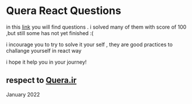 # Quera React Questions

in this [link](https://quera.ir/problemset?tag=98) you will find questions .
i solved many of them with score of 100 ,but still some has not yet finished :(

i incourage you to try to solve it your self , they are good practices to challange yourself 
in react way 

i hope it help you in your journey!

respect to [Quera.ir](https://quera.ir/)
----------------------
January 2022
